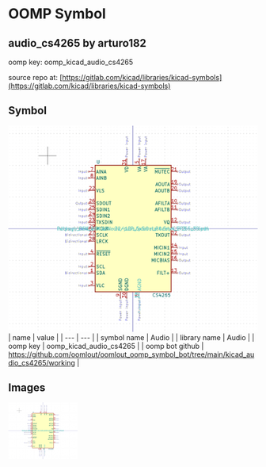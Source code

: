 # OOMP Symbol  
## audio_cs4265  by arturo182  
  
oomp key: oomp_kicad_audio_cs4265  
  
source repo at: [https://gitlab.com/kicad/libraries/kicad-symbols](https://gitlab.com/kicad/libraries/kicad-symbols)  
## Symbol  
  
[![working.png](working_600.png)](working.png)  
| name | value | 
| --- | --- | 
| symbol name | Audio | 
| library name | Audio | 
| oomp key | oomp_kicad_audio_cs4265 | 
| oomp bot github | https://github.com/oomlout/oomlout_oomp_symbol_bot/tree/main/kicad_audio_cs4265/working | 
## Images  
  
[![working.png](working_140.png)](working.png)  
